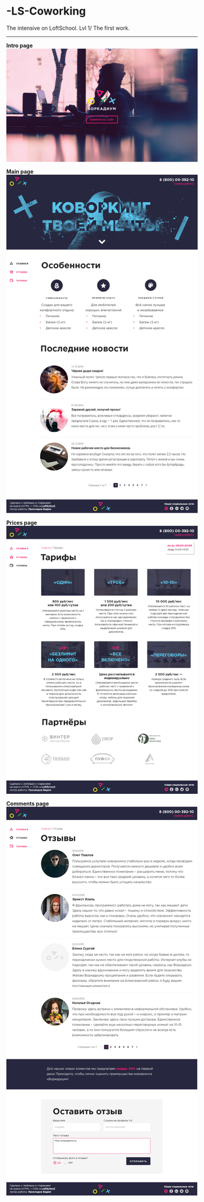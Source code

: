 # -LS-Coworking
The intensive on LoftSchool. Lvl 1/ The first work. 
***

**Intro page**
![Intro page](https://github.com/Minor353/-LS-Coworking/blob/master/Intro%20img/intro.jpg)



**Main page**
![Main page](https://github.com/Minor353/-LS-Coworking/blob/master/Intro%20img/workadium.jpg)



**Prices page**
![Prices page](https://github.com/Minor353/-LS-Coworking/blob/master/Intro%20img/prices.jpg)



**Comments page**
![Comments page](https://github.com/Minor353/-LS-Coworking/blob/master/Intro%20img/comments.jpg)
